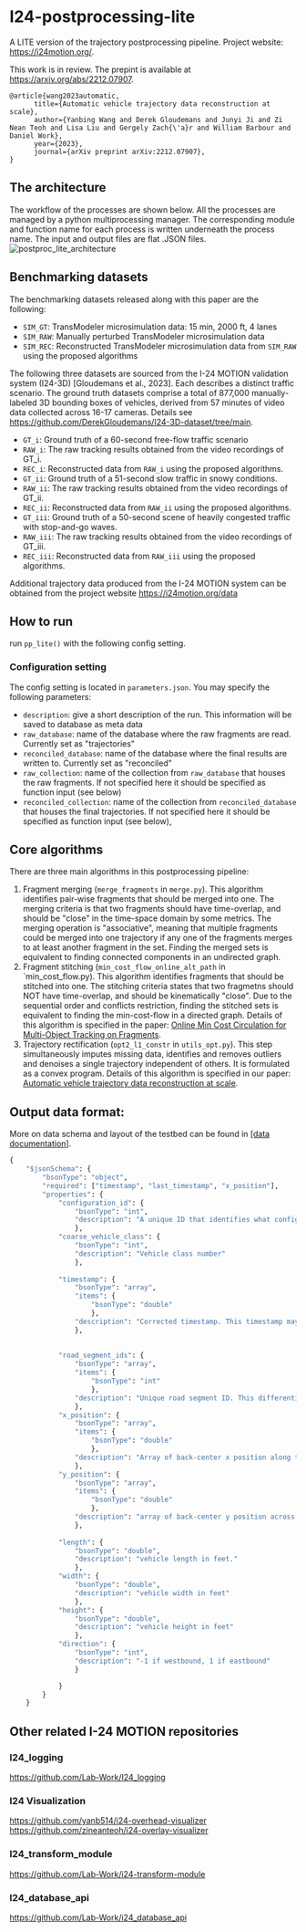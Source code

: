 # I24-postprocessing-lite

A LITE version of the trajectory postprocessing pipeline. 
Project website: https://i24motion.org/. 

This work is in review. The prepint is available at https://arxiv.org/abs/2212.07907.
```
@article{wang2023automatic,
      title={Automatic vehicle trajectory data reconstruction at scale}, 
      author={Yanbing Wang and Derek Gloudemans and Junyi Ji and Zi Nean Teoh and Lisa Liu and Gergely Zach{\'a}r and William Barbour and Daniel Work},
      year={2023},
      journal={arXiv preprint arXiv:2212.07907},
}
```

## The architecture

The workflow of the processes are shown below. All the processes are managed by a python multiprocessing manager. The corresponding module and function name for each process is written underneath the process name. The input and output files are flat .JSON files.
![postproc_lite_architecture](https://github.com/yanb514/I24-postprocessing-lite/assets/30248823/d9890bdd-ac3c-473a-8191-942c9157d3c7)

## Benchmarking datasets
The benchmarking datasets released along with this paper are the following:
- `SIM_GT`: TransModeler microsimulation data: 15 min, 2000 ft, 4 lanes
- `SIM_RAW`: Manually perturbed TransModeler microsimulation data
- `SIM_REC`: Reconstructed TransModeler microsimulation data from `SIM_RAW` using the proposed algorithms

The following three datasets are sourced from the I-24 MOTION validation system (I24-3D) [Gloudemans et al., 2023]. Each describes a distinct traffic scenario. The ground truth datasets comprise a total of 877,000 manually-labeled 3D bounding boxes of vehicles, derived from 57 minutes of video data collected across 16-17 cameras. Details see https://github.com/DerekGloudemans/I24-3D-dataset/tree/main. 
- `GT_i`:  Ground truth of a 60-second free-flow traffic scenario
- `RAW_i`: The raw tracking results obtained from the video recordings of GT_i.
- `REC_i`: Reconstructed data from `RAW_i` using the proposed algorithms.
- `GT_ii`:  Ground truth of a 51-second slow traffic in snowy conditions.
- `RAW_ii`: The raw tracking results obtained from the video recordings of GT_ii.
- `REC_ii`: Reconstructed data from `RAW_ii` using the proposed algorithms.
- `GT_iii`:  Ground truth of a 50-second scene of heavily congested traffic with stop-and-go waves.
- `RAW_iii`: The raw tracking results obtained from the video recordings of GT_iii.
- `REC_iii`: Reconstructed data from `RAW_iii` using the proposed algorithms.

Additional trajectory data produced from the I-24 MOTION system can be obtained from the project website
https://i24motion.org/data


## How to run

run `pp_lite()` with the following config setting.


### Configuration setting 
The config setting is located in `parameters.json`. You may specify the following parameters:

- `description`: give a short description of the run. This information will be saved to database as meta data
- `raw_database`: name of the database where the raw fragments are read. Currently set as "trajectories"
- `reconciled_database`: name of the database where the final results are written to. Currently set as "reconciled"
- `raw_collection`: name of the collection from `raw_database` that houses the raw fragments. If not specified here it should be specified as function input (see below)
- `reconciled_collection`: name of the collection from `reconciled_database` that houses the final trajectories. If not specified here it should be specified as function input (see below),


## Core algorithms
There are three main algorithms in this postprocessing pipeline:
1. Fragment merging (`merge_fragments` in `merge.py`). This algorithm identifies pair-wise fragments that should be merged into one. The merging criteria is that two fragments should have time-overlap, and should be "close" in the time-space domain by some metrics. The merging operation is "associative", meaning that multiple fragments could be merged into one trajectory if any one of the fragments merges to at least another fragment in the set. Finding the merged sets is equivalent to finding connected components in an undirected graph.
2. Fragment stitching (`min_cost_flow_online_alt_path` in `min_cost_flow.py). This algorithm identifies fragments that should be stitched into one. The stitching criteria states that two fragmetns should NOT have time-overlap, and should be kinematically "close". Due to the sequential order and conflicts restriction, finding the stitched sets is equivalent to finding the min-cost-flow in a directed graph. Details of this algorithm is specified in the paper: [Online Min Cost Circulation for Multi-Object Tracking on Fragments](https://arxiv.org/abs/2311.04749).
3. Trajectory rectification (`opt2_l1_constr` in `utils_opt.py`). This step simultaneously imputes missing data, identifies and removes outliers and denoises a single trajectory independent of others. It is formulated as a convex program. Details of this algorithm is specified in our paper: [Automatic vehicle trajectory data reconstruction at scale](https://arxiv.org/abs/2212.07907).


## Output data format: 
More on data schema and layout of the testbed can be found in [[data documentation]](https://github.com/I24-MOTION/I24M_documentation).

```python
{
    "$jsonSchema": {
        "bsonType": "object",
        "required": ["timestamp", "last_timestamp", "x_position"],
        "properties": {
            "configuration_id": {
                "bsonType": "int",
                "description": "A unique ID that identifies what configuration was run. It links to a metadata document that defines all the settings that were used system-wide to generate this trajectory fragment"
                },
            "coarse_vehicle_class": {
                "bsonType": "int",
                "description": "Vehicle class number"
                },
            
            "timestamp": {
                "bsonType": "array",
                "items": {
                    "bsonType": "double"
                    },
                "description": "Corrected timestamp. This timestamp may be corrected to reduce timestamp errors."
                },
            
 
            "road_segment_ids": {
                "bsonType": "array",
                "items": {
                    "bsonType": "int"
                    },
                "description": "Unique road segment ID. This differentiates the mainline from entrance ramps and exit ramps, which get distinct road segment IDs."
                },
            "x_position": {
                "bsonType": "array",
                "items": {
                    "bsonType": "double"
                    },
                "description": "Array of back-center x position along the road segment in feet. The  position x=0 occurs at the start of the road segment."
                },
            "y_position": {
                "bsonType": "array",
                "items": {
                    "bsonType": "double"
                    },
                "description": "array of back-center y position across the road segment in feet. y=0 is located at the left yellow line, i.e., the left-most edge of the left-most lane of travel in each direction."
                },
            
            "length": {
                "bsonType": "double",
                "description": "vehicle length in feet."
                },
            "width": {
                "bsonType": "double",
                "description": "vehicle width in feet"
                },
            "height": {
                "bsonType": "double",
                "description": "vehicle height in feet"
                },
            "direction": {
                "bsonType": "int",
                "description": "-1 if westbound, 1 if eastbound"
                }

            }
        }
    }
```


## Other related I-24 MOTION repositories
### I24_logging
https://github.com/Lab-Work/I24_logging
### I24 Visualization
https://github.com/yanb514/i24-overhead-visualizer
https://github.com/zineanteoh/i24-overlay-visualizer
### I24_transform_module
https://github.com/Lab-Work/i24-transform-module
### I24_database_api
https://github.com/Lab-Work/i24_database_api
